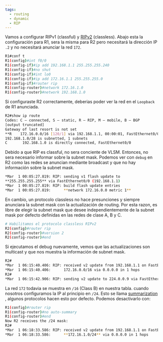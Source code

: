 ```yaml
---
tags:
  - routing
  - dynamic
  - RIP
---
```


Vamos a configurar RIPv1  (classful) y [RIPv2](RIPv2.md) (classless). Abajo esta la configuración para R1, sera la misma para R2 pero necesitará la dirección IP `.2` y no necesitará anunciar la red `172`.

``` bash
R1#conf t
R1(config)#int f0/0
R1(config-if)#ip add 192.168.1.1 255.255.255.240
R1(config-if)#no shut
R1(config-if)#int lo0
R1(config-if)#ip add 172.16.1.1 255.255.255.0
R1(config-if)#router rip
R1(config-router)#network 172.16.1.0
R1(config-router)#network 192.168.1.0
```

Si configuraste R2 correctamente, deberias poder ver la red en el `Loopback` de R1 anunciada. 

``` bash
R2#show ip route
Codes: C – connected, S – static, R – RIP, M – mobile, B – BGP
[output truncated]
Gateway of last resort is not set
**R    172.16.0.0/16 [120/1] via 192.168.1.1, 00:00:01, FastEthernet0/0**
192.168.1.0/28 is subnetted, 1 subnets
C       192.168.1.0 is directly connected, FastEthernet0/0
```

Debido a que RIP es classful, no sera conciente de VLSM. Entonces, no sera necesario informar sobre la subnet mask.  Podemos ver con `debug` en R2 como las redes se anuncian mediante broadcast y que no hay información sobre la subnet mask. 

``` bash
*Mar  1 00:05:27.819: RIP: sending v1 flash update to
**255.255.255.255** via FastEthernet0/0 (192.168.1.1)
*Mar  1 00:05:27.819: RIP: build flash update entries
*Mar  1 00:05:27.819:      **network 172.16.0.0 metric 1**
```

En cambio, un protocolo classless no hace presunciones y siempre anunciara la subnet mask con la actualización de routing. Por esta razon, es libre de elegir la subnet mask que desee independientemente de la subnet mask por defecto definidas en las redes de clase A, B y C. 

``` bash
# Habilitamos el protocolo classless RIPv2
R2(config)#router rip
R2(config-router)#version 2
R2(config-router)#end
```

Si ejecutamos el debug nuevamente, vemos que las actualizaciones son multicast y que nos muestra la información de subnet mask.

``` bash
R2#
*Mar  1 06:15:40.406: RIP: received v2 update from 192.168.1.1 on FastEthernet0/0
*Mar  1 06:15:40.406:      172.16.0.0/16 via 0.0.0.0 in 1 hops
R2#
*Mar  1 06:15:42.906: RIP: sending v2 update to 224.0.0.9 via FastEthernet0/0 (192.168.1.2)
```

La red `172` todavia se muestra en `/16` (Class B) en nuestra tabla. cuando nosotros configuramos la IP al principio en `/24`. Esto se llama [summarization](auto%20summarization.md) , algunos protocolos hacen esto por defecto. Podemos desactivarlo con:

``` bash
R1(config)#router rip
R1(config-router)#no auto-summary
R1(config-router)#end
Now R2 receives the /24 mask:
R2#
*Mar  1 06:18:33.586: RIP: received v2 update from 192.168.1.1 on FastEthernet0/0
*Mar  1 06:18:33.586:      **172.16.1.0/24** via 0.0.0.0 in 1 hops
```
